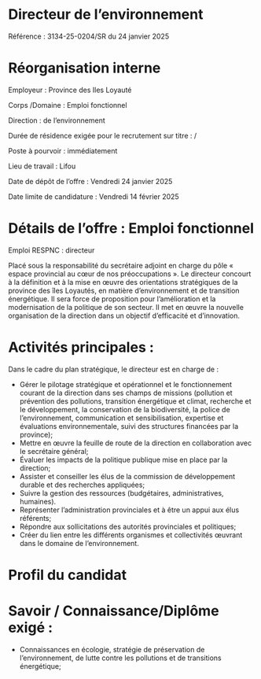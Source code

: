 # Directeur de l’environnement

Référence : 3134-25-0204/SR du 24 janvier 2025

# Réorganisation interne

Employeur : Province des Iles Loyauté

Corps /Domaine : Emploi fonctionnel

Direction : de l’environnement

Durée de résidence exigée pour le recrutement sur titre : /

Poste à pourvoir : immédiatement

Lieu de travail : Lifou

Date de dépôt de l’offre : Vendredi 24 janvier 2025

Date limite de candidature : Vendredi 14 février 2025

# Détails de l’offre : Emploi fonctionnel

Emploi RESPNC : directeur

Placé sous la responsabilité du secrétaire adjoint en charge du pôle « espace provincial au cœur de nos préoccupations ». Le directeur concourt à la définition et à la mise en œuvre des orientations stratégiques de la province des îles Loyautés, en matière d’environnement et de transition énergétique. Il sera force de proposition pour l’amélioration et la modernisation de la politique de son secteur. Il met en œuvre la nouvelle organisation de la direction dans un objectif d’efficacité et d’innovation.

# Activités principales :

Dans le cadre du plan stratégique, le directeur est en charge de :

- Gérer le pilotage stratégique et opérationnel et le fonctionnement courant de la direction dans ses champs de missions (pollution et prévention des pollutions, transition énergétique et climat, recherche et le développement, la conservation de la biodiversité, la police de l’environnement, communication et sensibilisation, expertise et évaluations environnementale, suivi des structures financées par la province);
- Mettre en œuvre la feuille de route de la direction en collaboration avec le secrétaire général;
- Évaluer les impacts de la politique publique mise en place par la direction;
- Assister et conseiller les élus de la commission de développement durable et des recherches appliquées;
- Suivre la gestion des ressources (budgétaires, administratives, humaines).
- Représenter l’administration provinciales et à être un appui aux élus référents;
- Répondre aux sollicitations des autorités provinciales et politiques;
- Créer du lien entre les différents organismes et collectivités œuvrant dans le domaine de l’environnement.

# Profil du candidat

# Savoir / Connaissance/Diplôme exigé :

- Connaissances en écologie, stratégie de préservation de l’environnement, de lutte contre les pollutions et de transitions énergétique;